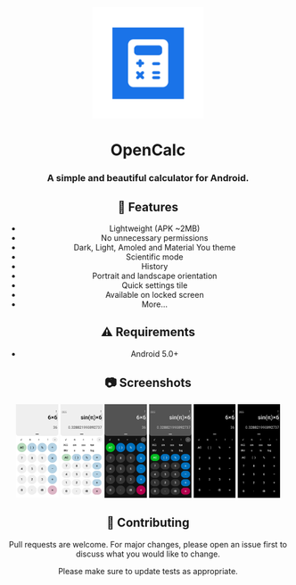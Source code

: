 <div align="center">

<img width="200" src="app/src/main/res/mipmap-xxxhdpi/ic_launcher_foreground.png" alt="OpenCalc" align="center">

# OpenCalc

### A simple and beautiful calculator for Android.

## 📖 Features

* Lightweight (APK ~2MB)
* No unnecessary permissions
* Dark, Light, Amoled and Material You theme
* Scientific mode
* History
* Portrait and landscape orientation
* Quick settings tile
* Available on locked screen
* More...

## ⚠️ Requirements

* Android 5.0+

## 📷 Screenshots

<img src="fastlane/metadata/android/en-US/images/phoneScreenshots/Light Theme 1.png" width="15%"/>
<img src="fastlane/metadata/android/en-US/images/phoneScreenshots/Light Theme 2.png" width="15%"/>
<img src="fastlane/metadata/android/en-US/images/phoneScreenshots/Dark Theme 1.png" width="15%"/>
<img src="fastlane/metadata/android/en-US/images/phoneScreenshots/Dark Theme 2.png" width="15%"/>
<img src="fastlane/metadata/android/en-US/images/phoneScreenshots/Amoled Theme 1.png" width="15%"/>
<img src="fastlane/metadata/android/en-US/images/phoneScreenshots/Amoled Theme 2.png" width="15%"/>




## 🔨 Contributing

Pull requests are welcome. For major changes, please open an issue first to discuss what you would like to change.

Please make sure to update tests as appropriate.

